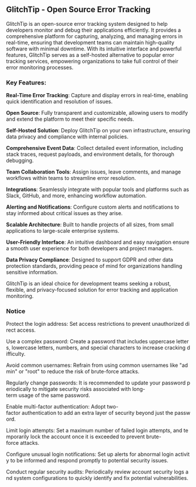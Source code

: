 ## GlitchTip - Open Source Error Tracking

GlitchTip is an open-source error tracking system designed to help developers monitor and debug their applications efficiently. It provides a comprehensive platform for capturing, analyzing, and managing errors in real-time, ensuring that development teams can maintain high-quality software with minimal downtime. With its intuitive interface and powerful features, GlitchTip serves as a self-hosted alternative to popular error tracking services, empowering organizations to take full control of their error monitoring processes.

### Key Features:

**Real-Time Error Tracking**: Capture and display errors in real-time, enabling quick identification and resolution of issues.

**Open Source**: Fully transparent and customizable, allowing users to modify and extend the platform to meet their specific needs.

**Self-Hosted Solution**: Deploy GlitchTip on your own infrastructure, ensuring data privacy and compliance with internal policies.

**Comprehensive Event Data**: Collect detailed event information, including stack traces, request payloads, and environment details, for thorough debugging.

**Team Collaboration Tools**: Assign issues, leave comments, and manage workflows within teams to streamline error resolution.

**Integrations**: Seamlessly integrate with popular tools and platforms such as Slack, GitHub, and more, enhancing workflow automation.

**Alerting and Notifications**: Configure custom alerts and notifications to stay informed about critical issues as they arise.

**Scalable Architecture**: Built to handle projects of all sizes, from small applications to large-scale enterprise systems.

**User-Friendly Interface**: An intuitive dashboard and easy navigation ensure a smooth user experience for both developers and project managers.

**Data Privacy Compliance**: Designed to support GDPR and other data protection standards, providing peace of mind for organizations handling sensitive information.

GlitchTip is an ideal choice for development teams seeking a robust, flexible, and privacy-focused solution for error tracking and application monitoring.

### Notice

Protect the login address: Set access restrictions to prevent unauthorized direct access.
    
Use a complex password: Create a password that includes uppercase letters, lowercase letters, numbers, and special characters to increase cracking difficulty.
    
Avoid common usernames: Refrain from using common usernames like "admin" or "root" to reduce the risk of brute-force attacks.
    
Regularly change passwords: It is recommended to update your password periodically to mitigate security risks associated with long-term usage of the same password.
    
Enable multi-factor authentication: Adopt two-factor authentication to add an extra layer of security beyond just the password.
    
Limit login attempts: Set a maximum number of failed login attempts, and temporarily lock the account once it is exceeded to prevent brute-force attacks.
    
Configure unusual login notifications: Set up alerts for abnormal login activity to be informed and respond promptly to potential security issues.
    
Conduct regular security audits: Periodically review account security logs and system configurations to quickly identify and fix potential vulnerabilities.
        